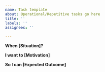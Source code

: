 ```yaml
---
name: Task template
about: Operational/Repetitive tasks go here
title: ''
labels: ''
assignees: ''

---
```


**When [Situation]?**


**I want to [Motivation]**


**So I can [Expected Outcome]**
